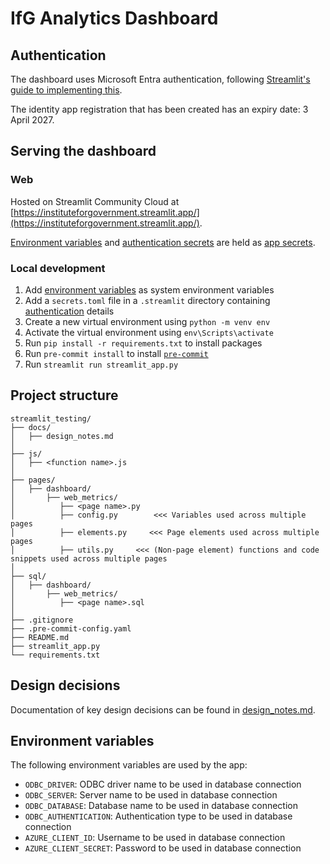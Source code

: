 # IfG Analytics Dashboard
## Authentication
The dashboard uses Microsoft Entra authentication, following [Streamlit's guide to implementing this](https://docs.streamlit.io/develop/tutorials/authentication/microsoft).

The identity app registration that has been created has an expiry date: 3 April 2027.

## Serving the dashboard
### Web
Hosted on Streamlit Community Cloud at [https://instituteforgovernment.streamlit.app/](https://instituteforgovernment.streamlit.app/).

[Environment variables](#environment-variables) and [authentication secrets](#authentication) are held as [app secrets](https://docs.streamlit.io/develop/concepts/connections/secrets-management).

### Local development
1. Add [environment variables](#environment-variables) as system environment variables
1. Add a `secrets.toml` file in a `.streamlit` directory containing [authentication](#authentication) details
1. Create a new virtual environment using `python -m venv env`
1. Activate the virtual environment using `env\Scripts\activate`
1. Run `pip install -r requirements.txt` to install packages
1. Run `pre-commit install` to install [`pre-commit`](https://pre-commit.com/)
1. Run `streamlit run streamlit_app.py`

## Project structure
```
streamlit_testing/
├── docs/
│   ├── design_notes.md
│
├── js/
│   ├── <function name>.js
│
├── pages/
│   ├── dashboard/
│       ├── web_metrics/
│          ├── <page name>.py
│          ├── config.py        <<< Variables used across multiple pages
│          ├── elements.py     <<< Page elements used across multiple pages
│          ├── utils.py     <<< (Non-page element) functions and code snippets used across multiple pages
│
├── sql/
│   ├── dashboard/
│       ├── web_metrics/
│          ├── <page name>.sql
│
├── .gitignore
├── .pre-commit-config.yaml
├── README.md
├── streamlit_app.py
└── requirements.txt
```

## Design decisions
Documentation of key design decisions can be found in [design_notes.md](/docs/design_notes.md).

## Environment variables
The following environment variables are used by the app:
- `ODBC_DRIVER`: ODBC driver name to be used in database connection
- `ODBC_SERVER`: Server name to be used in database connection
- `ODBC_DATABASE`: Database name to be used in database connection
- `ODBC_AUTHENTICATION`: Authentication type to be used in database connection
- `AZURE_CLIENT_ID`: Username to be used in database connection
- `AZURE_CLIENT_SECRET`: Password to be used in database connection
